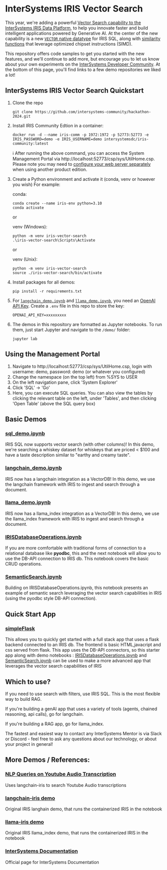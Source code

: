 # InterSystems IRIS Vector Search

This year, we're adding a powerful [Vector Search capability to the InterSystems IRIS Data Platform](https://www.intersystems.com/news/iris-vector-search-support-ai-applications/), to help you innovate faster and build intelligent applications powered by Generative AI. At the center of the new capability is a new [`VECTOR` native datatype](https://docs.intersystems.com/iris20241/csp/docbook/DocBook.UI.Page.cls?KEY=RSQL_datatype#RSQL_datatype_vector) for IRIS SQL, along with [similarity functions](https://docs.intersystems.com/iris20241/csp/docbook/Doc.View.cls?KEY=GSQL_vecsearch) that leverage optimized chipset instructions (SIMD).

This repository offers code samples to get you started with the new features, and we'll continue to add more, but encourage you to let us know about your own experiments on the [InterSystems Developer Community](https://community.intersystems.com). At the bottom of this page, you'll find links to a few demo repositories we liked a lot!


## InterSystems IRIS Vector Search Quickstart

1. Clone the repo
    ```Shell
    git clone https://github.com/intersystems-community/hackathon-2024.git
    ```


2. Install IRIS Community Edtion in a container:
    ```Shell
    docker run -d --name iris-comm -p 1972:1972 -p 52773:52773 -e IRIS_PASSWORD=demo -e IRIS_USERNAME=demo intersystemsdc/iris-community:latest
    ```
    :information_source: After running the above command, you can access the System Management Portal via http://localhost:52773/csp/sys/UtilHome.csp. Please note you may need to [configure your web server separately](https://docs.intersystems.com/iris20241/csp/docbook/DocBook.UI.Page.cls?KEY=GCGI_private_web#GCGI_pws_auto) when using another product edition.

3. Create a Python environment and activate it (conda, venv or however you wish) For example:
    
    conda:
    ```Shell
    conda create --name iris-env python=3.10
    conda activate
    ```
    or 

    venv (Windows):
    ```Shell
    python -m venv iris-vector-search
    .\iris-vector-search\Scripts\Activate
    ```
    or 

    venv (Unix):
    ```Shell
    python -m venv iris-vector-search
    source ./iris-vector-search/bin/activate
    ```

4. Install packages for all demos:
    ```Shell
    pip install -r requirements.txt
    ```

5. For [`langchain_demo.ipynb`](demo/langchain_demo.ipynb) and [`llama_demo.ipynb`](demo/llama_demo.ipynb), you need an [OpenAI API Key](https://platform.openai.com/api-keys). Create a `.env` file in this repo to store the key:
    ```
    OPENAI_API_KEY=xxxxxxxxx
    ```
    
6. The demos in this repository are formatted as Jupyter notebooks. To run them, just start Jupyter and navigate to the `/demo/` folder:

    ```Shell
    jupyter lab
    ```

## Using the Management Portal

1. Navigate to http://localhost:52773/csp/sys/UtilHome.csp, login with username: demo, password: demo (or whatever you configured)
2. Change the namespace (on the top left) from %SYS to USER
3. On the left navigation pane, click 'System Explorer'
4. Click 'SQL' -> 'Go'
5. Here, you can execute SQL queries. You can also view the tables by clicking the relevant table on the left, under 'Tables', and then clicking 'Open Table' (above the SQL query box)

## Basic Demos

### [sql_demo.ipynb](demo/sql_demo.ipynb)

IRIS SQL now supports vector search (with other columns)! In this demo, we're searching a whiskey dataset for whiskeys that are priced < $100 and have a taste description similar to "earthy and creamy taste".

### [langchain_demo.ipynb](demo/langchain_demo.ipynb)

IRIS now has a langchain integration as a VectorDB! In this demo, we use the langchain framework with IRIS to ingest and search through a document. 

### [llama_demo.ipynb](demo/llama_demo.ipynb)

IRIS now has a llama_index integration as a VectorDB! In this demo, we use the llama_index framework with IRIS to ingest and search through a document. 

### [IRISDatabaseOperations.ipynb](demo/IRISDatabaseOperations.ipynb)

If you are more comfortable with traditional forms of connection to a relational database like **pyodbc**, this and the next notebook will allow you to use the DB-API connection to IRIS db.
This notebook covers the basic CRUD operations.

### [SemanticSearch.ipynb](demo/SemanticSearch.ipynb)

Building on IRISDatabaseOperations.ipynb, this notebook presents an example of semantic search leveraging the vector search capabilities in IRIS (using the pyodbc style DB-API connection). 

## Quick Start App

### [simpleFlask](Apps/README.md)
This allows you to quickly get started with a full stack app that uses a flask backend connected to an IRIS db. The frontend is basic HTML,javacript and css served from flask. 
This app uses the DB-API connectors, so this starter app along with demo notebooks : [IRISDatabaseOperations.ipynb](demo/IRISDatabaseOperations.ipynb) and  [SemanticSearch.ipynb](demo/SemanticSearch.ipynb)
can be used to make a more advanced app that leverages the vector search capabilities of IRIS


## Which to use?

If you need to use search with filters, use IRIS SQL. This is the most flexible way to build RAG.

If you're building a genAI app that uses a variety of tools (agents, chained reasoning, api calls), go for langchain. 

If you're building a RAG app, go for llama_index.

The fastest and easiest way to contact any InterSystems Mentor is via Slack or Discord - feel free to ask any questions about our technology, or about your project in general!


## More Demos / References:

### [NLP Queries on Youtube Audio Transcription](https://github.com/jrpereirajr/intersystems-iris-notebooks/blob/main/vector/langchain-iris/nlp_queries_on_youtube_audio_transcription_dataset.ipynb)
Uses langchain-iris to search Youtube Audio transcriptions

### [langchain-iris demo](https://github.com/caretdev/langchain-iris/blob/main/demo.ipynb)
Original IRIS langhain demo, that runs the containerized IRIS in the notebook

### [llama-iris demo](https://github.com/caretdev/llama-iris/blob/main/demo.ipynb)
Original IRIS llama_index demo, that runs the containerized IRIS in the notebook

### [InterSystems Documentation](https://docs.intersystems.com/)
Official page for InterSystems Documentation
